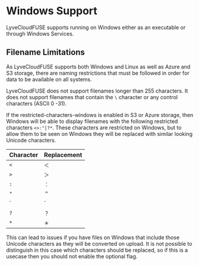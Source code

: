 # Windows Support

LyveCloudFUSE supports running on Windows either as an executable or through Windows Services.

## Filename Limitations

As LyveCloudFUSE supports both Windows and Linux as well as Azure and S3 storage, there are naming
restrictions that must be followed in order for data to be available on all systems.

LyveCloudFUSE does not support filenames longer than 255 characters. It does not support filenames
that contain the `\` character or any control characters (ASCII 0 -31).

If the restricted-characters-windows is enabled in S3 or Azure storage, then Windows will be able to display
filenames with the following restricted characters `<>:"|?*`. These characters are restricted on
Windows, but to allow them to be seen on Windows they will be replaced with similar looking
Unicode characters.

| Character | Replacement |
| ---------- | ---------- |
| `<` | `＜` |
| `>` | `＞` |
| `:` | `：` |
| `"` | `＂` |
| `|` | `｜` |
| `?` | `？` |
| `*` | `＊` |

This can lead to issues if you have files on Windows that include those Unicode characters as they
will be converted on upload. It is not possible to distinguish in this case which characters should
be replaced, so if this is a usecase then you should not enable the optional flag.
